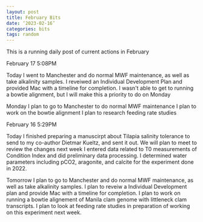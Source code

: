 ```yaml
---
layout: post
title: February Bits
date: ‘2023-02-16’
categories: bits
tags: random
---
```



This is a running daily post of current actions in February

February 17 5:08PM

Today I went to Manchester and do normal MWF maintenance, as well as take alkalinity samples.
I reveiwed an Individual Development Plan and provided Mac with a timeline for completion.
I wasn't able to get to running a bowtie alignment, but I will make this a priority to do on Monday

Monday I plan to go to Manchester to do normal MWF maintenance
I plan to work on the bowtie alignment
I plan to research feeding rate studies

February 16 5:29PM

Today I finished preparing a manuscirpt about Tilapia salinity tolerance to send to my co-author Dietmar Kueltz, and sent it out. We will plan to meet to review the changes next week
I entered data related to T0 measurements of Condition Index and did preliminary data processing. 
I determined water parameters including pCO2, aragonite, and calcite for the experiment done in 2022.

Tomorrow I plan to go to Manchester and do normal MWF maintenance, as well as take alkalinity samples.
I plan to reveiw a Individual Development plan and provide Mac with a timeline for completion.
I plan to work on running a bowtie alignement of Manila clam genome with littleneck clam transcripts. 
I plan to look at feeding rate studies in preparation of working on this experiment next week.